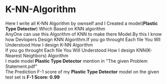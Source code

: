 # K-NN-Algorithm
Here I write all K-NN Algorithm  by ownself and I Created a model(**Plastic Type Detector**) Which Based on KNN algorithm \
AnyOne can use this Algorithm of KNN to make there Model.By this I know how Devlopers Design KNN Algorithm.If you go throught Each file You Wll Understood How I design K-NN Algorithm \
If you go throught Each file You Will Understood How I design KNN(K-Nearest Neighbors) Algorithm \
I made model **Plastic Type Detector** mention in  "The given Problem Statement.pdf" \
The Prediction F-1 score of my **Plastic Type Detector** model on the given test set is **F-1 Score: 0.99**

